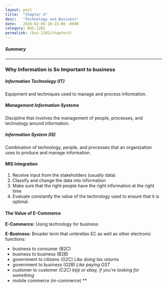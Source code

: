 ```yaml
---
layout: post
title:  "Chapter 4"
desc:   "Technology and Business"
date:   2016-02-09 10:15:00 -0600
category: BUS-1201
permalink: /bus-1201/chapter4/
---
```


##### Summary


---

### Why Information is So Important to business

##### Information Technology (IT)
Equipment and techniques used to manage and process information.

##### Management Information Systems
Discipline that involves the management of people, processes, and technology
around information.

##### Information System (IS)
Combination of technology, people, and processes that an organization uses to
produce and manage information.

#### MIS Integration

1. Receive input from the stakeholders (usually data)
2. Classify and change the data into information
3. Make sure that the right people have the right information at the right time
4. Evaluate constantly the value of the technology used to ensure that it is
optimal.

#### The Value of E-Commerce

**E-Commerce:** Using technology for business

**E-Business:** Broader term that umbrellas EC as well as other electronic
functions:

- business to consumer (B2C)
- business to business (B2B)
- government to citizens (G2C) *Like doing tax returns*
- government to business (G2B) *Like paying GST*
- customer to customer (C2C) *kijiji or ebay, if you're looking for something*
- mobile commerce (m-commerce) **
